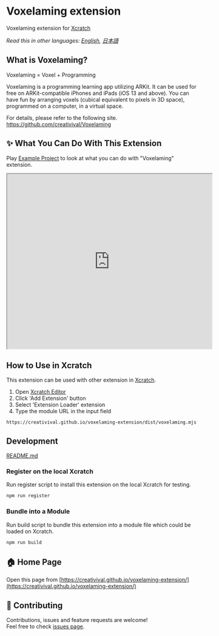 # Voxelaming extension

Voxelaming extension for [Xcratch](https://xcratch.github.io/)

*Read this in other languages: [English](README.en.md), [日本語](README.md)*

## What is Voxelaming?

Voxelaming = Voxel + Programming

Voxelaming is a programming learning app utilizing ARKit. It can be used for free on ARKit-compatible iPhones and iPads (iOS 13 and above). You can have fun by arranging voxels (cubical equivalent to pixels in 3D space), programmed on a computer, in a virtual space.

For details, please refer to the following site. https://github.com/creativival/Voxelaming

## ✨ What You Can Do With This Extension

Play [Example Project](https://xcratch.github.io/editor/#https://creativival.github.io/voxelaming-extension/projects/example.sb3) to look at what you can do with "Voxelaming" extension. 
<iframe src="https://xcratch.github.io/editor/player#https://creativival.github.io/voxelaming-extension/projects/example.sb3" width="540px" height="460px"></iframe>


## How to Use in Xcratch

This extension can be used with other extension in [Xcratch](https://xcratch.github.io/). 
1. Open [Xcratch Editor](https://xcratch.github.io/editor)
2. Click 'Add Extension' button
3. Select 'Extension Loader' extension
4. Type the module URL in the input field 
```
https://creativival.github.io/voxelaming-extension/dist/voxelaming.mjs
```

## Development

[README.md](README.md)

### Register on the local Xcratch

Run register script to install this extension on the local Xcratch for testing.

```sh
npm run register
```

### Bundle into a Module

Run build script to bundle this extension into a module file which could be loaded on Xcratch.

```sh
npm run build
```

## 🏠 Home Page

Open this page from [https://creativival.github.io/voxelaming-extension/](https://creativival.github.io/voxelaming-extension/)


## 🤝 Contributing

Contributions, issues and feature requests are welcome!<br />Feel free to check [issues page](https://github.com/https://creativival/voxelaming-extension/issues). 
